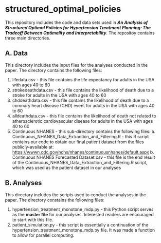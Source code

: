 # structured_optimal_policies

This repository includes the code and data sets used in ***An Analysis of Structured Optimal Policies for Hypertension Treatment
Planning: The Tradeoff Between Optimality and Interpretability***. The repositoy contains three main directories.

## A. Data
This directory includes the input files for the analyses conducted in the paper. The directory contains the following files:
1. lifedata.csv - this file contains the life expectancy for adults in the USA with ages 40 to 60
3. strokedeathdata.csv - this file contains the likelihood of death due to a stroke for adults in the USA with ages 40 to 60
4. chddeathdata.csv - this file contains the likelihood of death due to a coronary heart disease (CHD) event for adults in the USA with ages 40 to 60
5. alldeathdata.csv - this file contains the likelihood of death not related to atherosclerotic cardiovascular disease for adults in the USA with ages 40 to 60
6. Continuous NHANES - this sub-directory contains the following files:
  a. Continuous_NHANES_Data_Extraction_and_Filtering.R - this R script contains our code to obtain our final patient dataset from the files publicly-available at: https://wwwn.cdc.gov/nchs/nhanes/continuousnhanes/default.aspx
  b. Continuous NHANES Forecasted Dataset.csv - this file is the end result of the Continuous_NHANES_Data_Extraction_and_Filtering.R script, which was used as the patient dataset in our analyses
  
## B. Analyses
This directory includes the scripts used to conduct the analyses in the paper. The directory constains the following files:
1. hypertension_treatment_monotone_mdp.py - this Python script serves as the **master file** for our analyses. Interested readers are encouraged to start with this file.
2. patient_simulation.py - this script is essentially a continuation of the hypertension_treatment_monotone_mdp.py file. It was made a function to allow for parallel computing.
